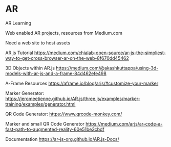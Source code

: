 # AR
AR Learning

Web enabled AR projects, resources from Medium.com

Need a web site to host assets


AR.js Tutorial 
https://medium.com/chialab-open-source/ar-js-the-simpliest-way-to-get-cross-browser-ar-on-the-web-8f670dd45462

3D Objects within AR.js
https://medium.com/@akashkuttappa/using-3d-models-with-ar-js-and-a-frame-84d462efe498

A-Frame Resources
https://aframe.io/blog/arjs/#customize-your-marker

Marker Generator:
https://jeromeetienne.github.io/AR.js/three.js/examples/marker-training/examples/generator.html

QR Code Generator:
https://www.qrcode-monkey.com/

Marker and small QR Code Generator
https://medium.com/arjs/ar-code-a-fast-path-to-augmented-reality-60e51be3cbdf

Documentation
https://ar-js-org.github.io/AR.js-Docs/
